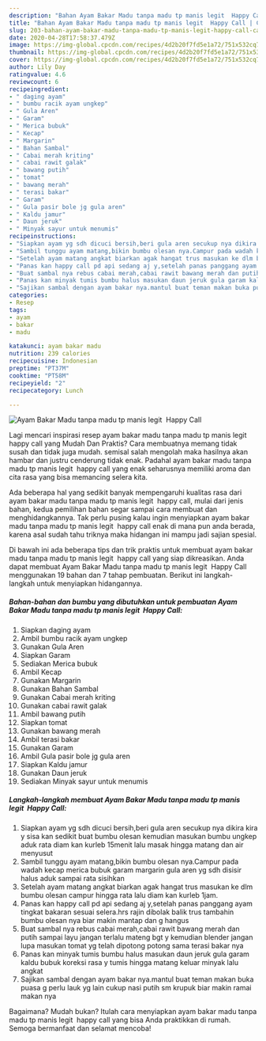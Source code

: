 ```yaml
---
description: "Bahan Ayam Bakar Madu tanpa madu tp manis legit  Happy Call | Cara Bikin Ayam Bakar Madu tanpa madu tp manis legit  Happy Call Yang Bisa Manjain Lidah"
title: "Bahan Ayam Bakar Madu tanpa madu tp manis legit  Happy Call | Cara Bikin Ayam Bakar Madu tanpa madu tp manis legit  Happy Call Yang Bisa Manjain Lidah"
slug: 203-bahan-ayam-bakar-madu-tanpa-madu-tp-manis-legit-happy-call-cara-bikin-ayam-bakar-madu-tanpa-madu-tp-manis-legit-happy-call-yang-bisa-manjain-lidah
date: 2020-04-28T17:58:37.479Z
image: https://img-global.cpcdn.com/recipes/4d2b20f7fd5e1a72/751x532cq70/ayam-bakar-madu-tanpa-madu-tp-manis-legit-happy-call-foto-resep-utama.jpg
thumbnail: https://img-global.cpcdn.com/recipes/4d2b20f7fd5e1a72/751x532cq70/ayam-bakar-madu-tanpa-madu-tp-manis-legit-happy-call-foto-resep-utama.jpg
cover: https://img-global.cpcdn.com/recipes/4d2b20f7fd5e1a72/751x532cq70/ayam-bakar-madu-tanpa-madu-tp-manis-legit-happy-call-foto-resep-utama.jpg
author: Lily Day
ratingvalue: 4.6
reviewcount: 6
recipeingredient:
- " daging ayam"
- " bumbu racik ayam ungkep"
- " Gula Aren"
- " Garam"
- " Merica bubuk"
- " Kecap"
- " Margarin"
- " Bahan Sambal"
- " Cabai merah kriting"
- " cabai rawit galak"
- " bawang putih"
- " tomat"
- " bawang merah"
- " terasi bakar"
- " Garam"
- " Gula pasir bole jg gula aren"
- " Kaldu jamur"
- " Daun jeruk"
- " Minyak sayur untuk menumis"
recipeinstructions:
- "Siapkan ayam yg sdh dicuci bersih,beri gula aren secukup nya dikira kira y sisa kan sedikit buat bumbu olesan kemudian masukan bumbu ungkep aduk rata diam kan kurleb 15menit lalu masak hingga matang dan air menyusut"
- "Sambil tunggu ayam matang,bikin bumbu olesan nya.Campur pada wadah kecap merica bubuk garam margarin gula aren yg sdh disisir halus aduk sampai rata sisihkan"
- "Setelah ayam matang angkat biarkan agak hangat trus masukan ke dlm bumbu olesan campur hingga rata lalu diam kan kurleb 1jam."
- "Panas kan happy call pd api sedang aj y,setelah panas panggang ayam tingkat bakaran sesuai selera.hrs rajin dibolak balik trus tambahin bumbu olesan nya biar makin mantap dan g hangus"
- "Buat sambal nya rebus cabai merah,cabai rawit bawang merah dan putih sampai layu jangan terlalu mateng bgt y kemudian blender jangan lupa masukan tomat yg telah dipotong potong sama terasi bakar nya"
- "Panas kan minyak tumis bumbu halus masukan daun jeruk gula garam kaldu bubuk koreksi rasa y tumis hingga matang keluar minyak lalu angkat"
- "Sajikan sambal dengan ayam bakar nya.mantul buat teman makan buka puasa g perlu lauk yg lain cukup nasi putih sm krupuk biar makin ramai makan nya"
categories:
- Resep
tags:
- ayam
- bakar
- madu

katakunci: ayam bakar madu 
nutrition: 239 calories
recipecuisine: Indonesian
preptime: "PT37M"
cooktime: "PT58M"
recipeyield: "2"
recipecategory: Lunch

---
```



![Ayam Bakar Madu tanpa madu tp manis legit  Happy Call](https://img-global.cpcdn.com/recipes/4d2b20f7fd5e1a72/751x532cq70/ayam-bakar-madu-tanpa-madu-tp-manis-legit-happy-call-foto-resep-utama.jpg)

Lagi mencari inspirasi resep ayam bakar madu tanpa madu tp manis legit  happy call yang Mudah Dan Praktis? Cara membuatnya memang tidak susah dan tidak juga mudah. semisal salah mengolah maka hasilnya akan hambar dan justru cenderung tidak enak. Padahal ayam bakar madu tanpa madu tp manis legit  happy call yang enak seharusnya memiliki aroma dan cita rasa yang bisa memancing selera kita.



Ada beberapa hal yang sedikit banyak mempengaruhi kualitas rasa dari ayam bakar madu tanpa madu tp manis legit  happy call, mulai dari jenis bahan, kedua pemilihan bahan segar sampai cara membuat dan menghidangkannya. Tak perlu pusing kalau ingin menyiapkan ayam bakar madu tanpa madu tp manis legit  happy call enak di mana pun anda berada, karena asal sudah tahu triknya maka hidangan ini mampu jadi sajian spesial.


Di bawah ini ada beberapa tips dan trik praktis untuk membuat ayam bakar madu tanpa madu tp manis legit  happy call yang siap dikreasikan. Anda dapat membuat Ayam Bakar Madu tanpa madu tp manis legit  Happy Call menggunakan 19 bahan dan 7 tahap pembuatan. Berikut ini langkah-langkah untuk menyiapkan hidangannya.

<!--inarticleads1-->

##### Bahan-bahan dan bumbu yang dibutuhkan untuk pembuatan Ayam Bakar Madu tanpa madu tp manis legit  Happy Call:

1. Siapkan  daging ayam
1. Ambil  bumbu racik ayam ungkep
1. Gunakan  Gula Aren
1. Siapkan  Garam
1. Sediakan  Merica bubuk
1. Ambil  Kecap
1. Gunakan  Margarin
1. Gunakan  Bahan Sambal
1. Gunakan  Cabai merah kriting
1. Gunakan  cabai rawit galak
1. Ambil  bawang putih
1. Siapkan  tomat
1. Gunakan  bawang merah
1. Ambil  terasi bakar
1. Gunakan  Garam
1. Ambil  Gula pasir bole jg gula aren
1. Siapkan  Kaldu jamur
1. Gunakan  Daun jeruk
1. Sediakan  Minyak sayur untuk menumis




<!--inarticleads2-->

##### Langkah-langkah membuat Ayam Bakar Madu tanpa madu tp manis legit  Happy Call:

1. Siapkan ayam yg sdh dicuci bersih,beri gula aren secukup nya dikira kira y sisa kan sedikit buat bumbu olesan kemudian masukan bumbu ungkep aduk rata diam kan kurleb 15menit lalu masak hingga matang dan air menyusut
1. Sambil tunggu ayam matang,bikin bumbu olesan nya.Campur pada wadah kecap merica bubuk garam margarin gula aren yg sdh disisir halus aduk sampai rata sisihkan
1. Setelah ayam matang angkat biarkan agak hangat trus masukan ke dlm bumbu olesan campur hingga rata lalu diam kan kurleb 1jam.
1. Panas kan happy call pd api sedang aj y,setelah panas panggang ayam tingkat bakaran sesuai selera.hrs rajin dibolak balik trus tambahin bumbu olesan nya biar makin mantap dan g hangus
1. Buat sambal nya rebus cabai merah,cabai rawit bawang merah dan putih sampai layu jangan terlalu mateng bgt y kemudian blender jangan lupa masukan tomat yg telah dipotong potong sama terasi bakar nya
1. Panas kan minyak tumis bumbu halus masukan daun jeruk gula garam kaldu bubuk koreksi rasa y tumis hingga matang keluar minyak lalu angkat
1. Sajikan sambal dengan ayam bakar nya.mantul buat teman makan buka puasa g perlu lauk yg lain cukup nasi putih sm krupuk biar makin ramai makan nya




Bagaimana? Mudah bukan? Itulah cara menyiapkan ayam bakar madu tanpa madu tp manis legit  happy call yang bisa Anda praktikkan di rumah. Semoga bermanfaat dan selamat mencoba!
